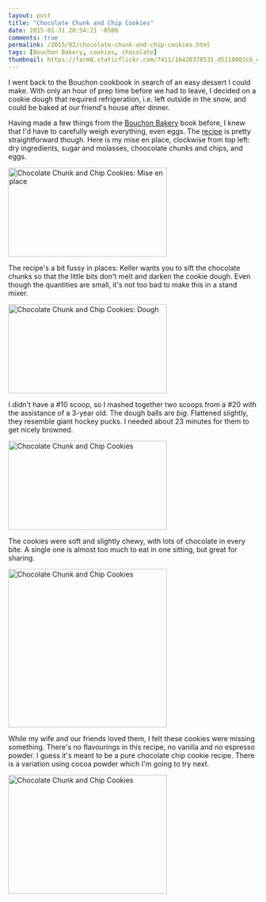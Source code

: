 ```yaml
---
layout: post
title: "Chocolate Chunk and Chip Cookies"
date: 2015-01-31 20:54:21 -0500
comments: true
permalink: /2015/02/chocolate-chunk-and-chip-cookies.html
tags: [Bouchon Bakery, cookies, chocolate]
thumbnail: https://farm8.staticflickr.com/7411/16420378531_d5110002cb_q.jpg
---
```


I went back to the Bouchon cookbook in search of an easy dessert I could
make. With only an hour of prep time before we had to leave, I decided
on a cookie dough that required refrigeration, i.e. left outside in the
snow, and could be baked at our friend's house after dinner.

Having made a few things from the [Bouchon
Bakery](/tag/bouchon-bakery/) book before, I knew that I'd have to
carefully weigh everything, even eggs. The
[recipe](http://joanne-eatswellwithothers.com/2013/11/bouchon-bakery-chocolate-chunk-and-chip-cookies.html)
is pretty straightforward though. Here is my mise en place, clockwise
from top left: dry ingredients, sugar and molasses, choocolate chunks and 
chips, and eggs.

<a href="https://www.flickr.com/photos/gnuf/16225058440"
title="Chocolate Chunk and Chip Cookies: Mise en place by Eric Fung, on
Flickr"><img
src="https://farm8.staticflickr.com/7394/16225058440_5b978f7e2a_n.jpg"
width="320" height="180" alt="Chocolate Chunk and Chip Cookies: Mise en
place"></a>

The recipe's a bit fussy in places: Keller wants you to sift the
chocolate chunks so that the little bits don't melt and darken the
cookie dough. Even though the quantities are small, it's not too bad to
make this in a stand mixer.

<a href="https://www.flickr.com/photos/gnuf/15792556583"
title="Chocolate Chunk and Chip Cookies: Dough by Eric Fung, on
Flickr"><img
src="https://farm9.staticflickr.com/8562/15792556583_812eafc64c_n.jpg"
width="320" height="180" alt="Chocolate Chunk and Chip Cookies:
Dough"></a>

I didn't have a #10 scoop, so I mashed together two scoops from a #20 
with the assistance of a 3-year old. The dough balls are *big*. 
Flattened slightly, they resemble giant hockey pucks. I needed about 23
minutes for them to get nicely browned.

<a href="https://www.flickr.com/photos/gnuf/15791830464"
title="Chocolate Chunk and Chip Cookies by Eric Fung, on Flickr"><img
src="https://farm8.staticflickr.com/7354/15791830464_612d72082c_n.jpg"
width="320" height="180" alt="Chocolate Chunk and Chip Cookies"></a>

The cookies were soft and slightly chewy, with lots of chocolate in every
bite. A single one is almost too much to eat in one sitting, but great
for sharing.

<a href="https://www.flickr.com/photos/gnuf/16234440588"
title="Chocolate Chunk and Chip Cookies by Eric Fung, on Flickr"><img
src="https://farm8.staticflickr.com/7450/16234440588_ccc4dcaa74_n.jpg"
width="320" height="320" alt="Chocolate Chunk and Chip Cookies"></a>

While my wife and our friends loved them, I felt these cookies were 
missing something. There's no flavourings in this recipe, no vanilla 
and no espresso powder. I guess it's meant to be a pure chocolate chip
cookie recipe. There is a variation using cocoa powder which I'm going
to try next.

<a href="https://www.flickr.com/photos/gnuf/16420378531"
title="Chocolate Chunk and Chip Cookies by Eric Fung, on Flickr"><img
src="https://farm8.staticflickr.com/7411/16420378531_d5110002cb_n.jpg"
width="320" height="240" alt="Chocolate Chunk and Chip Cookies"></a>

